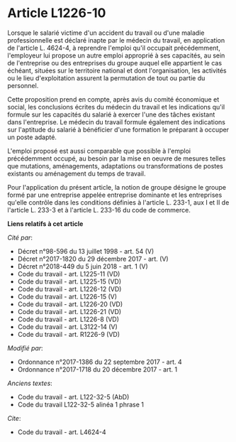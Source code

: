 # Article L1226-10

Lorsque le salarié victime d'un accident du travail ou d'une maladie professionnelle est déclaré inapte par le médecin du
travail, en application de l'article L. 4624-4, à reprendre l'emploi qu'il occupait précédemment, l'employeur lui propose un
autre emploi approprié à ses capacités, au sein de l'entreprise ou des entreprises du groupe auquel elle appartient le cas
échéant, situées sur le territoire national et dont l'organisation, les activités ou le lieu d'exploitation assurent la
permutation de tout ou partie du personnel.

Cette proposition prend en compte, après avis du comité économique et social, les conclusions écrites du médecin du travail
et les indications qu'il formule sur les capacités du salarié à exercer l'une des tâches existant dans l'entreprise. Le
médecin du travail formule également des indications sur l'aptitude du salarié à bénéficier d'une formation le préparant à
occuper un poste adapté.

L'emploi proposé est aussi comparable que possible à l'emploi précédemment occupé, au besoin par la mise en oeuvre de mesures
telles que mutations, aménagements, adaptations ou transformations de postes existants ou aménagement du temps de travail.

Pour l'application du présent article, la notion de groupe désigne le groupe formé par une entreprise appelée entreprise
dominante et les entreprises qu'elle contrôle dans les conditions définies à l'article L. 233-1, aux I et II de l'article L.
233-3 et à l'article L. 233-16 du code de commerce.

**Liens relatifs à cet article**

_Cité par_:

  - Décret n°98-596 du 13 juillet 1998 - art. 54 (V)
  - Décret n°2017-1820 du 29 décembre 2017 - art. (V)
  - Décret n°2018-449 du 5 juin 2018 - art. 1 (V)
  - Code du travail - art. L1225-11 (VD)
  - Code du travail - art. L1225-15 (VD)
  - Code du travail - art. L1226-12 (VD)
  - Code du travail - art. L1226-15 (V)
  - Code du travail - art. L1226-20 (VD)
  - Code du travail - art. L1226-21 (VD)
  - Code du travail - art. L1226-8 (VD)
  - Code du travail - art. L3122-14 (V)
  - Code du travail - art. R1226-9 (VD)

_Modifié par_:

  - Ordonnance n°2017-1386 du 22 septembre 2017 - art. 4
  - Ordonnance n°2017-1718 du 20 décembre 2017 - art. 1

_Anciens textes_:

  - Code du travail - art. L122-32-5 (AbD)
  - Code du travail L122-32-5 alinéa 1 phrase 1

_Cite_:

  - Code du travail - art. L4624-4
